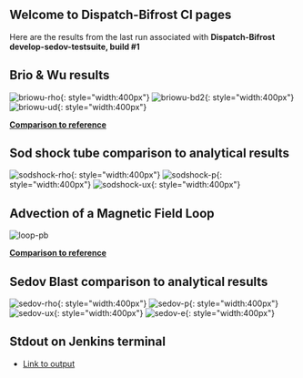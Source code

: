 ## Welcome to Dispatch-Bifrost CI pages 

Here are the results from the last run associated with 
**Dispatch-Bifrost develop-sedov-testsuite, build #1**

## Brio & Wu results

  ![briowu-rho](img/brio-wu_test_rho.png){: style="width:400px"}
  ![briowu-bd2](img/brio-wu_test_bd2.png){: style="width:400px"}
  ![briowu-ud](img/brio-wu_test_ud.png){: style="width:400px"}
  
  **[Comparison to reference](tables/brio-wu.md)**

## Sod shock tube comparison to analytical results

  ![sodshock-rho](img/sod_bifrost_x_rho.png){: style="width:400px"}
  ![sodshock-p](img/sod_bifrost_x_p.png){: style="width:400px"}
  ![sodshock-ux](img/sod_bifrost_x_ux.png){: style="width:400px"}

## Advection of a Magnetic Field Loop 

  ![loop-pb](img/magnetic_pressure_loop_multiplot_test.png)
  
  **[Comparison to reference](tables/MagLoopAdvection.md)**

## Sedov Blast comparison to analytical results

  ![sedov-rho](img/sedov_bifrost_xy_rho.png){: style="width:400px"}
  ![sedov-p](img/sedov_bifrost_xy_p.png){: style="width:400px"}
  ![sedov-ux](img/sedov_bifrost_xy_ux.png){: style="width:400px"}
  ![sedov-e](img/sedov_bifrost_xy_e.png){: style="width:400px"}

## Stdout on Jenkins terminal
  - [Link to output](output_file.txt)
  

